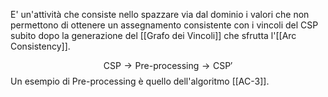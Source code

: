E' un'attività che consiste nello spazzare via dal dominio i valori che non permettono di ottenere un assegnamento consistente con i vincoli del CSP subito dopo la generazione del [[Grafo dei Vincoli]] che sfrutta l'[[Arc Consistency]].

$$\text{CSP}\rightarrow \text{Pre-processing}\rightarrow \text{CSP}'$$ 
Un esempio di Pre-processing è quello dell'algoritmo [[AC-3]].